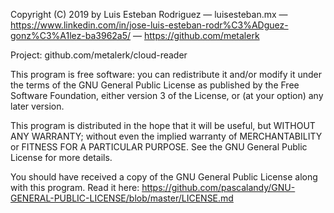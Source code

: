 Copyright (C) 2019 by Luis Esteban Rodriguez
— luisesteban.mx
— https://www.linkedin.com/in/jose-luis-esteban-rodr%C3%ADguez-gonz%C3%A1lez-ba3962a5/
— https://github.com/metalerk

Project:
github.com/metalerk/cloud-reader

This program is free software: you can redistribute it and/or modify 
it under the terms of the GNU General Public License as published by 
the Free Software Foundation, either version 3 of the License, or 
(at your option) any later version.

This program is distributed in the hope that it will be useful, 
but WITHOUT ANY WARRANTY; without even the implied warranty of MERCHANTABILITY
or FITNESS FOR A PARTICULAR PURPOSE.  See the GNU General Public License for more details.

You should have received a copy of the GNU General Public License
along with this program. Read it here:
https://github.com/pascalandy/GNU-GENERAL-PUBLIC-LICENSE/blob/master/LICENSE.md
